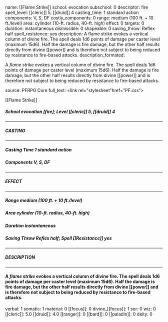 name: [[Flame Strike]]
school: evocation
subschool: 0
descriptor: fire
spell_level: [[cleric]] 5, [[druid]] 4
casting_time: 1 standard action
components: V, S, DF
costly_components: 0
range: medium (100 ft. + 10 ft./level)
area: cylinder (10-ft. radius, 40-ft. high)
effect: 0
targets: 0
duration: instantaneous
dismissible: 0
shapeable: 0
saving_throw: Reflex half
spell_resistence: yes
description: A flame strike evokes a vertical column of divine fire. The spell deals 1d6 points of damage per caster level (maximum 15d6). Half the damage is fire damage, but the other half results directly from divine [[power]] and is therefore not subject to being reduced by resistance to fire-based attacks.
description_formated: <p>A <i>flame strike</i> evokes a vertical column of divine fire. The spell deals 1d6 points of damage per caster level (maximum 15d6). Half the damage is fire damage, but the other half results directly from divine [[power]] and is therefore not subject to being reduced by resistance to fire-based attacks.</p>
source: PFRPG Core
full_text: <link rel="stylesheet"href="PF.css"><div class="heading"><p class="alignleft">[[Flame Strike]]</p><div style="clear: both;"></div></div><div><h5><b>School </b>evocation [fire]; <b>Level </b>[[cleric]] 5, [[druid]] 4</h5></div><hr/><div><h5><b>CASTING</b></h5></div><hr/><div><h5><b>Casting Time </b>1 standard action</h5><h5><b>Components </b>V, S, DF</h5></div><hr/><div><h5><b>EFFECT</b></h5></div><hr/><div><h5><b>Range </b>medium (100 ft. + 10 ft./level)</h5><h5><b>Area </b>cylinder (10-ft. radius, 40-ft. high)</h5><h5><b>Duration </b>instantaneous</h5><h5><b>Saving Throw </b>Reflex half; <b>Spell [[Resistance]] </b>yes</h5></div><hr/><div><h5><b>DESCRIPTION</b></h5></div><hr/><div><h4><p>A <i>flame strike</i> evokes a vertical column of divine fire. The spell deals 1d6 points of damage per caster level (maximum 15d6). Half the damage is fire damage, but the other half results directly from divine [[power]] and is therefore not subject to being reduced by resistance to fire-based attacks.</p></h4></div>
verbal: 1
somatic: 1
material: 0
[[focus]]: 0
divine_[[focus]]: 1
sor: 0
wiz: 0
[[cleric]]: 5.0
[[druid]]: 4.0
[[ranger]]: 0
[[bard]]: 0
[[paladin]]: 0
deity: 0

